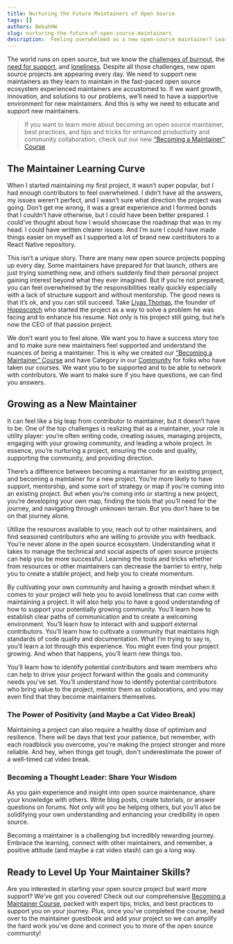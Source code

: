 ```yaml
---
title: Nurturing the Future Maintainers of Open Source
tags: []
authors: BekahHW
slug: nurturing-the-future-of-open-source-maintainers
description:  Feeling overwhelmed as a new open-source maintainer? Learn the skills and gain the support you need to succeed with our "Becoming a Maintainer" Course.
---
```


The world runs on open source, but we know the [challenges of burnout](https://opensauced.pizza/blog/stop-burning-out-maintainers:-an-empathetic-guide-for-contributors), the [need for support](https://opensauced.pizza/blog/enhancing-support-for-open-source-maintainers), and [loneliness](https://opensauced.pizza/blog/the-lonely-journey-of-open-source-maintainers). Despite all those challenges, new open source projects are appearing every day. We need to support new maintainers as they learn to maintain in the fast-paced open source ecosystem experienced maintainers are accustomed to. If we want growth, innovation, and solutions to our problems, we’ll need to have a supportive environment for new maintainers. And this is why we need to educate and support new maintainers.

<!-- truncate -->

> If you want to learn more about becoming an open source maintainer, best practices, and tips and tricks for enhanced productivity and community collaboration, check out our new [“Becoming a Maintainer” Course](https://oss.fyi/new-maintainer)

## The Maintainer Learning Curve

When I started maintaining my first project, it wasn’t super popular, but I had enough contributors to feel overwhelmed. I didn’t have all the answers, my issues weren’t perfect, and I wasn’t sure what direction the project was going. Don’t get me wrong, it was a great experience and I formed bonds that I couldn’t have otherwise, but I could have been better prepared. I could’ve thought about how I would showcase the roadmap that was in my head. I could have written clearer issues. And I’m sure I could have made things easier on myself as I supported a lot of brand new contributors to a React Native repository.

This isn’t a unique story. There are many new open source projects popping up every day. Some maintainers have prepared for that launch, others are just trying something new, and others suddenly find their personal project gaining interest beyond what they ever imagined. But if you’re not prepared, you can feel overwhelmed by the responsibilities really quickly especially with a lack of structure support and without mentorship. The good news is that it’s ok, and you can still succeed. Take [Liyas Thomas](https://app.opensauced.pizza/user/liyasthomas), the founder of [Hoppscotch](https://app.opensauced.pizza/s/hoppscotch/hoppscotch) who started the project as a way to solve a problem he was facing and to enhance his resume. Not only is his project still going, but he’s now the CEO of that passion project.

We don’t want you to feel alone. We want you to have a success story too and to make sure new maintainers feel supported and understand the nuances of being a maintainer. This is why we created our [“Becoming a Maintainer” Course](https://oss.fyi/new-maintainer) and have Category in our [Community](https://github.com/orgs/open-sauced/discussions/1) for folks who have taken our courses. We want you to be supported and to be able to network with contributors. We want to make sure if you have questions, we can find you answers.

## Growing as a New Maintainer

It can feel like a big leap from contributor to maintainer, but it doesn’t have to be. One of the top challenges is realizing that as a maintainer, your role is utility player: you’re often writing code, creating issues, managing projects, engaging with your growing community, and leading a whole project. In essence, you’re nurturing a project, ensuring the code and quality, supporting the community, and providing direction.

There’s a difference between becoming a maintainer for an existing project, and becoming a maintainer for a new project. You’re more likely to have support, mentorship, and some sort of strategy or map if you’re coming into an existing project. But when you’re coming into or starting a new project, you’re developing your own map, finding the tools that you’ll need for the journey, and navigating through unknown terrain. But you don’t have to be on that journey alone.

Utilize the resources available to you, reach out to other maintainers, and find seasoned contributors who are willing to provide you with feedback. You’re never alone in the open source ecosystem. Understanding what it takes to manage the technical and social aspects of open source projects can help you be more successful. Learning the tools and tricks whether from resources or other maintainers can decrease the barrier to entry, help you to create a stable project, and help you to create momentum.

By cultivating your own community and having a growth mindset when it comes to your project will help you to avoid loneliness that can come with maintaining a project. It will also help you to have a good understanding of how to support your potentially growing community. You’ll learn how to establish clear paths of communication and to create a welcoming environment. You’ll learn how to interact with and support external contributors. You’ll learn how to cultivate a community that maintains high standards of code quality and documentation. What I’m trying to say is, you’ll learn a lot through this experience. You might even find your project growing. And when that happens, you’ll learn new things too.

You’ll learn how to identify potential contributors and team members who can help to drive your project forward within the goals and community needs you've set. You’ll understand how to identify potential contributors who bring value to the project, mentor them as collaborations, and you may even find that they become maintainers themselves.

### The Power of Positivity (and Maybe a Cat Video Break)

Maintaining a project can also require a healthy dose of optimism and resilience. There will be days that test your patience, but remember, with each roadblock you overcome, you're making the project stronger and more reliable. And hey, when things get tough, don't underestimate the power of a well-timed cat video break.

### Becoming a Thought Leader: Share Your Wisdom

As you gain experience and insight into open source maintenance, share your knowledge with others. Write blog posts, create tutorials, or answer questions on forums. Not only will you be helping others, but you'll also be solidifying your own understanding and enhancing your credibility in open source.

Becoming a maintainer is a challenging but incredibly rewarding journey. Embrace the learning, connect with other maintainers, and remember, a positive attitude (and maybe a cat video stash) can go a long way.

## Ready to Level Up Your Maintainer Skills?

Are you interested in starting your open source project but want more support? We've got you covered! Check out our comprehensive [Becoming a Maintainer Course](https://oss.fyi/new-maintainer), packed with expert tips, tricks, and best practices to support you on your journey. Plus, once you've completed the course, head over to the maintainer guestbook and add your project so we can amplify the hard work you’ve done and connect you to more of the open source community!
